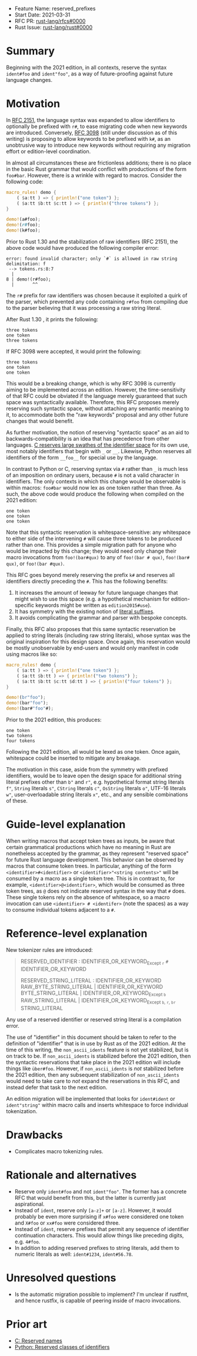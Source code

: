 - Feature Name: reserved_prefixes
- Start Date: 2021-03-31
- RFC PR: [rust-lang/rfcs#0000](https://github.com/rust-lang/rfcs/pull/0000)
- Rust Issue: [rust-lang/rust#0000](https://github.com/rust-lang/rust/issues/0000)

# Summary
[summary]: #summary

Beginning with the 2021 edition, in all contexts, reserve the syntax `ident#foo` and `ident"foo"`, as a way of future-proofing against future language changes.

# Motivation
[motivation]: #motivation

In [RFC 2151](https://rust-lang.github.io/rfcs/2151-raw-identifiers.html), the language syntax was expanded to allow identifiers to optionally be prefixed with `r#`, to ease migrating code when new keywords are introduced. Conversely, [RFC 3098](https://github.com/rust-lang/rfcs/pull/3098) (still under discussion as of this writing) is proposing to allow keywords to be prefixed with `k#`, as an unobtrusive way to introduce new keywords without requiring any migration effort or edition-level coordination.

In almost all circumstances these are frictionless additions; there is no place in the basic Rust grammar that would conflict with productions of the form `foo#bar`. However, there is a wrinkle with regard to macros. Consider the following code:
```rust
macro_rules! demo {
    ( $a:tt ) => { println!("one token") };
    ( $a:tt $b:tt $c:tt ) => { println!("three tokens") };
}

demo!(a#foo);
demo!(r#foo);
demo!(k#foo);
```

Prior to Rust 1.30 and the stabilization of raw identifiers (RFC 2151), the above code would have produced the following compiler error:
```
error: found invalid character; only `#` is allowed in raw string delimitation: f
 --> tokens.rs:8:7
  |
8 | demo!(r#foo);
  |       ^^
```

The `r#` prefix for raw identifiers was chosen because it exploited a quirk of the parser, which prevented any code containing `r#foo` from compiling due to the parser believing that it was processing a raw string literal.

After Rust 1.30 , it prints the following:
```
three tokens
one token
three tokens
```

If RFC 3098 were accepted, it would print the following:
```
three tokens
one token
one token
```

This would be a breaking change, which is why RFC 3098 is currently aiming to be implemented across an edition. However, the time-sensitivity of that RFC could be obviated if the language merely guaranteed that such space was syntactically available. Therefore, this RFC proposes merely reserving such syntactic space, without attaching any semantic meaning to it, to accommodate both the "raw keywords" proposal and any other future changes that would benefit.

As further motivation, the notion of reserving "syntactic space" as an aid to backwards-compatibility is an idea that has precedence from other languages. [C reserves large swathes of the identifier space](https://www.gnu.org/software/libc/manual/html_node/Reserved-Names.html) for its own use, most notably identifiers that begin with `_` or `__`. Likewise, Python reserves all identifiers of the form `__foo__` for special use by the language.

In contrast to Python or C, reserving syntax via `#` rather than `_` is much less of an imposition on ordinary users, because `#` is not a valid character in identifiers. The only contexts in which this change would be observable is within macros: `foo#bar` would now lex as one token rather than three. As such, the above code would produce the following when compiled on the 2021 edition:
```
one token
one token
one token
```

Note that this syntactic reservation is whitespace-sensitive: any whitespace to either side of the intervening `#` will cause three tokens to be produced rather than one. This provides a simple migration path for anyone who would be impacted by this change; they would need only change their macro invocations from `foo!(bar#qux)` to any of `foo!(bar # qux)`, `foo!(bar# qux)`, or `foo!(bar #qux)`.

This RFC goes beyond merely reserving the prefix `k#` and reserves all identifiers directly preceding the `#`. This has the following benefits:

1. It increases the amount of leeway for future language changes that might wish to use this space (e.g. a hypothetical mechanism for edition-specific keywords might be written as `edition2015#use`).
2. It has symmetry with the existing notion of [literal suffixes](https://doc.rust-lang.org/reference/tokens.html#suffixes).
3. It avoids complicating the grammar and parser with bespoke concepts.

Finally, this RFC also proposes that this same syntactic reservation be applied to string literals (including raw string literals), whose syntax was the original inspiration for this design space. Once again, this reservation would be mostly unobservable by end-users and would only manifest in code using macros like so:

```rust
macro_rules! demo {
    ( $a:tt ) => { println!("one token") };
    ( $a:tt $b:tt ) => { println!("two tokens") };
    ( $a:tt $b:tt $c:tt $d:tt ) => { println!("four tokens") };
}

demo!(br"foo");
demo!(bar"foo");
demo!(bar#"foo"#);
```

Prior to the 2021 edition, this produces:
```
one token
two tokens
four tokens
```

Following the 2021 edition, all would be lexed as one token. Once again, whitespace could be inserted to mitigate any breakage.

The motivation in this case, aside from the symmetry with prefixed identifiers, would be to leave open the design space for additional string literal prefixes other than `b"` and `r"`, e.g. hypothetical format string literals `f"`, `String` literals `s"`, `CString` literals `c"`,  `OsString` literals `o"`, UTF-16 literals `w"`, user-overloadable string literals `x"`, etc., and any sensible combinations of these.

# Guide-level explanation
When writing macros that accept token trees as inputs, be aware that certain grammatical productions which have no meaning in Rust are nonetheless accepted by the grammar, as they represent "reserved space" for future Rust language development. This behavior can be observed by macros that consume token trees. In particular, anything of the form `<identifier>#<identifier>` or `<identifier>"<string contents>"` will be consumed by a macro as a single token tree. This is in contrast to, for example, `<identifier>@<identifier>`, which would be consumed as three token trees, as `@` does not indicate reserved syntax in the way that `#` does. These single tokens rely on the absence of whitespace, so a macro invocation can use `<identifier> # <identifer>` (note the spaces) as a way to consume individual tokens adjacent to a `#`.

# Reference-level explanation
[reference-level-explanation]: #reference-level-explanation

New tokenizer rules are introduced:

> RESERVED_IDENTIFIER : IDENTIFIER_OR_KEYWORD<sub>Except `r`</sub> `#` IDENTIFIER_OR_KEYWORD
>
> RESERVED_STRING_LITERAL : IDENTIFIER_OR_KEYWORD RAW_BYTE_STRING_LITERAL | IDENTIFIER_OR_KEYWORD BYTE_STRING_LITERAL | IDENTIFIER_OR_KEYWORD<sub>Except `b`</sub> RAW_STRING_LITERAL | IDENTIFIER_OR_KEYWORD<sub>Except `b`, `r`, `br`</sub> STRING_LITERAL

Any use of a reserved identifier or reserved string literal is a compilation error.

The use of "identifier" in this document should be taken to refer to the definition of "identifier" that is in use by Rust as of the 2021 edition. At the time of this writing, the `non_ascii_idents` feature is not yet stabilized, but is on track to be. If `non_ascii_idents` is stabilized before the 2021 edition, then the syntactic reservations that take place in the 2021 edition will include things like `über#foo`. However, if `non_ascii_idents` is *not* stabilized before the 2021 edition, then any subsequent stabilization of `non_ascii_idents` would need to take care to *not* expand the reservations in this RFC, and instead defer that task to the next edition.

An edition migration will be implemented that looks for `ident#ident` or `ident"string"` within macro calls and inserts whitespace to force individual tokenization.

# Drawbacks
[drawbacks]: #drawbacks

* Complicates macro tokenizing rules.

# Rationale and alternatives
[rationale-and-alternatives]: #rationale-and-alternatives

* Reserve only `ident#foo` and not `ident"foo"`. The former has a concrete RFC that would benefit from this, but the latter is currently just aspirational.
* Instead of `ident`, reserve only `[a-z]+` or `[a-z]`. However, it would probably be even more surprising if `x#foo` were considered one token and `X#foo` or `xx#foo` were considered three.
* Instead of `ident`, reserve prefixes that permit any sequence of identifier continuation characters. This would allow things like preceding digits, e.g. `4#foo`.
* In addition to adding reserved prefixes to string literals, add them to numeric literals as well: `ident#1234`, `ident#56.78`.

#  Unresolved questions
[unresolved-questions]: #unresolved-questions

* Is the automatic migration possible to implement? I'm unclear if rustfmt, and hence rustfix, is capable of peering inside of macro invocations.

# Prior art
[prior-art]: #prior-art

* [C: Reserved names](https://www.gnu.org/software/libc/manual/html_node/Reserved-Names.html)
* [Python: Reserved classes of identifiers](https://docs.python.org/3/reference/lexical_analysis.html#reserved-classes-of-identifiers)
